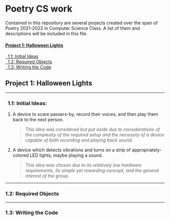 

<h1>Poetry CS work</h1>
<p>Contained in this repository are several projects created over the span of Poetry 2021-2022 in Computer Science Class. A list of them and descriptions will be included in this file.</p>

<h4><a href="#1">Project 1: Halloween Lights</a></h5>
<a href="#1.1">&nbsp;&nbsp;1.1: Initial Ideas</a><br>
<a href="#1.2">&nbsp;&nbsp;1.2: Required Objects</a><br>
<a href="#1.3">&nbsp;&nbsp;1.3: Writing the Code</a><br>

<h2 id="1">Project 1: Halloween Lights</h3>

___

<h3 id="1.1">&nbsp;&nbsp;1.1: Initial Ideas: </h3>

1. A device to scare passers-by, record their voices, and then play them back to the next person.</p>

    > _This idea was considered but put aside due to considerations of the complexity of the required setup and the necessity of a device capable of both recording and playing back sound._

2. A device which detects vibrations and turns on a strip of appropriately-colored
LED lights, maybe playing a sound.

    > _This idea was chosen due to its relatively low hardware requirements, its simple yet rewarding concept, and the general interest of the group._

___

<h3 id="1.2">1.2: Required Objects</h3>


___

<h3 id="1.3">1.3: Writing the Code</h3>